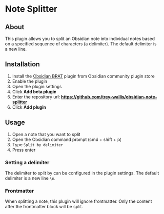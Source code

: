 # Note Splitter

## About

This plugin allows you to split an Obsidian note into individual notes based on a specified sequence of characters (a delimiter). The default delimiter is a new line.

## Installation

1. Install the [Obsidian BRAT](https://github.com/TfTHacker/obsidian42-brat) plugin from Obsidian community plugin store
2. Enable the plugin
3. Open the plugin settings
4. Click **Add beta plugin**
5. Enter the repository url: **https://github.com/trey-wallis/obsidian-note-splitter**
6. Click **Add plugin**

## Usage

1. Open a note that you want to split
2. Open the Obsidian command prompt (cmd + shift + p)
3. Type `Split by delimiter`
4. Press enter

### Setting a delimiter

The delimiter to split by can be configured in the plugin settings. The default delimiter is a new line `\n`.

### Frontmatter

When splitting a note, this plugin will ignore frontmatter. Only the content after the frontmatter block will be split.
